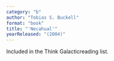 ```yaml
---
category: "b"
author: "Tobias S. Buckell"
format: "book"
title: "'Necahual'"
yearReleased: "(2004)"
---
```

Included in the Think Galacticreading list.
 